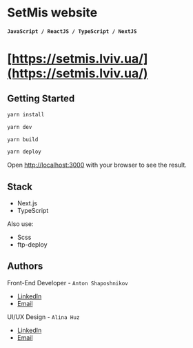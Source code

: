 # SetMis website

#### `JavaScript / ReactJS / TypeScript / NextJS`

# [https://setmis.lviv.ua/](https://setmis.lviv.ua/)

## Getting Started

```bash
yarn install

yarn dev

yarn build

yarn deploy
```

Open [http://localhost:3000](http://localhost:3000) with your browser to see the
result.

## Stack

- Next.js
- TypeScript

Also use:

- Scss
- ftp-deploy

## Authors

Front-End Developer -
`Anton Shaposhnikov`

- [LinkedIn](https://www.linkedin.com/in/shaposhnikov-dev/)
- [Email](mailto:shaposhnikov.web@gmail.com)

UI/UX Design -
`Alina Huz`

- [LinkedIn](https://www.linkedin.com/in/alina-huz-design/)
- [Email](mailto:alina.huz.design@gmail.com)

